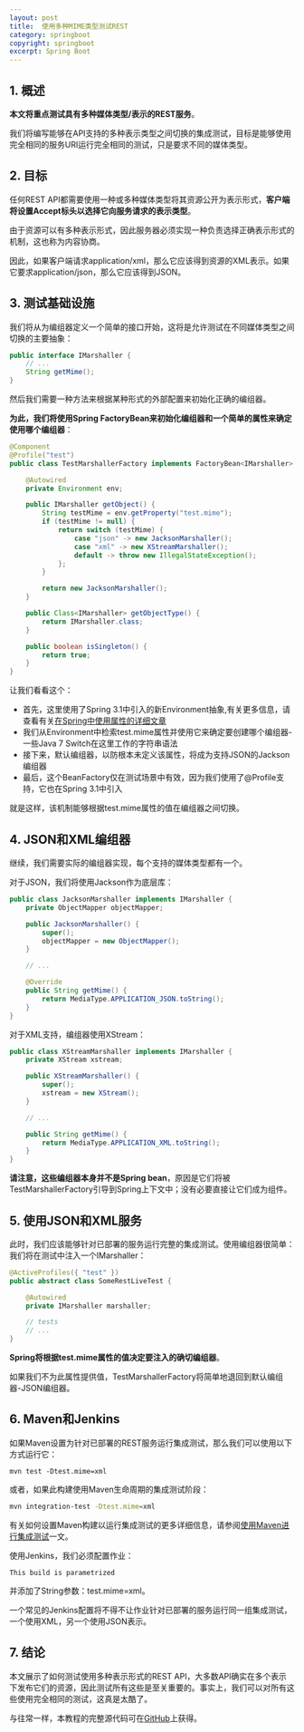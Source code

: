 ```yaml
---
layout: post
title:  使用多种MIME类型测试REST
category: springboot
copyright: springboot
excerpt: Spring Boot
---
```


## 1. 概述

**本文将重点测试具有多种媒体类型/表示的REST服务**。

我们将编写能够在API支持的多种表示类型之间切换的集成测试，目标是能够使用完全相同的服务URI运行完全相同的测试，只是要求不同的媒体类型。

## 2. 目标

任何REST API都需要使用一种或多种媒体类型将其资源公开为表示形式，**客户端将设置Accept标头以选择它向服务请求的表示类型**。

由于资源可以有多种表示形式，因此服务器必须实现一种负责选择正确表示形式的机制，这也称为内容协商。

因此，如果客户端请求application/xml，那么它应该得到资源的XML表示。如果它要求application/json，那么它应该得到JSON。

## 3. 测试基础设施

我们将从为编组器定义一个简单的接口开始，这将是允许测试在不同媒体类型之间切换的主要抽象：

```java
public interface IMarshaller {
    // ...
    String getMime();
}
```

然后我们需要一种方法来根据某种形式的外部配置来初始化正确的编组器。

**为此，我们将使用Spring FactoryBean来初始化编组器和一个简单的属性来确定使用哪个编组器**：

```java
@Component
@Profile("test")
public class TestMarshallerFactory implements FactoryBean<IMarshaller> {

	@Autowired
	private Environment env;

	public IMarshaller getObject() {
		String testMime = env.getProperty("test.mime");
		if (testMime != null) {
			return switch (testMime) {
				case "json" -> new JacksonMarshaller();
				case "xml" -> new XStreamMarshaller();
				default -> throw new IllegalStateException();
			};
		}

		return new JacksonMarshaller();
	}

	public Class<IMarshaller> getObjectType() {
		return IMarshaller.class;
	}

	public boolean isSingleton() {
		return true;
	}
}
```

让我们看看这个：

-   首先，这里使用了Spring 3.1中引入的新Environment抽象,有关更多信息，请查看有关[在Spring中使用属性的详细文章](https://www.baeldung.com/properties-with-spring)
-   我们从Environment中检索test.mime属性并使用它来确定要创建哪个编组器-一些Java 7 Switch在这里工作的字符串语法
-   接下来，默认编组器，以防根本未定义该属性，将成为支持JSON的Jackson编组器
-   最后，这个BeanFactory仅在测试场景中有效，因为我们使用了@Profile支持，它也在Spring 3.1中引入

就是这样，该机制能够根据test.mime属性的值在编组器之间切换。

## 4. JSON和XML编组器

继续，我们需要实际的编组器实现，每个支持的媒体类型都有一个。

对于JSON，我们将使用Jackson作为底层库：

```java
public class JacksonMarshaller implements IMarshaller {
    private ObjectMapper objectMapper;

    public JacksonMarshaller() {
        super();
        objectMapper = new ObjectMapper();
    }

    // ...

    @Override
    public String getMime() {
        return MediaType.APPLICATION_JSON.toString();
    }
}
```

对于XML支持，编组器使用XStream：

```java
public class XStreamMarshaller implements IMarshaller {
    private XStream xstream;

    public XStreamMarshaller() {
        super();
        xstream = new XStream();
    }

    // ...

    public String getMime() {
        return MediaType.APPLICATION_XML.toString();
    }
}
```

**请注意，这些编组器本身并不是Spring bean**，原因是它们将被TestMarshallerFactory引导到Spring上下文中；没有必要直接让它们成为组件。

## 5. 使用JSON和XML服务

此时，我们应该能够针对已部署的服务运行完整的集成测试。使用编组器很简单：我们将在测试中注入一个IMarshaller：

```java
@ActiveProfiles({ "test" })
public abstract class SomeRestLiveTest {

    @Autowired
    private IMarshaller marshaller;

    // tests
    // ...
}
```

**Spring将根据test.mime属性的值决定要注入的确切编组器**。

如果我们不为此属性提供值，TestMarshallerFactory将简单地退回到默认编组器-JSON编组器。

## 6. Maven和Jenkins

如果Maven设置为针对已部署的REST服务运行集成测试，那么我们可以使用以下方式运行它：

```shell
mvn test -Dtest.mime=xml
```

或者，如果此构建使用Maven生命周期的集成测试阶段：

```bash
mvn integration-test -Dtest.mime=xml
```

有关如何设置Maven构建以运行集成测试的更多详细信息，请参阅[使用Maven进行集成测试](https://www.baeldung.com/integration-testing-with-the-maven-cargo-plugin)一文。

使用Jenkins，我们必须配置作业：

```shell
This build is parametrized
```

并添加了String参数：test.mime=xml。


一个常见的Jenkins配置将不得不让作业针对已部署的服务运行同一组集成测试，一个使用XML，另一个使用JSON表示。

## 7. 结论

本文展示了如何测试使用多种表示形式的REST API，大多数API确实在多个表示下发布它们的资源，因此测试所有这些是至关重要的。事实上，我们可以对所有这些使用完全相同的测试，这真是太酷了。

与往常一样，本教程的完整源代码可在[GitHub](https://github.com/tuyucheng7/taketoday-tutorial4j/tree/master/spring-boot-modules/spring-boot-mvc-2)上获得。
